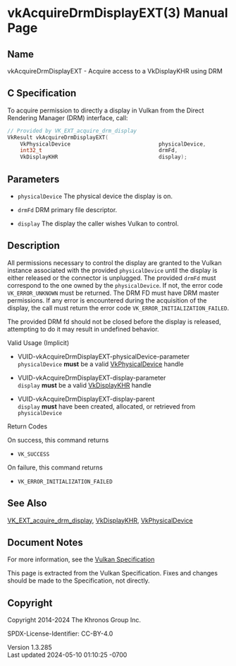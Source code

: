 # vkAcquireDrmDisplayEXT(3) Manual Page

## Name

vkAcquireDrmDisplayEXT - Acquire access to a VkDisplayKHR using DRM



## <a href="#_c_specification" class="anchor"></a>C Specification

To acquire permission to directly a display in Vulkan from the Direct
Rendering Manager (DRM) interface, call:

``` c
// Provided by VK_EXT_acquire_drm_display
VkResult vkAcquireDrmDisplayEXT(
    VkPhysicalDevice                            physicalDevice,
    int32_t                                     drmFd,
    VkDisplayKHR                                display);
```

## <a href="#_parameters" class="anchor"></a>Parameters

- `physicalDevice` The physical device the display is on.

- `drmFd` DRM primary file descriptor.

- `display` The display the caller wishes Vulkan to control.

## <a href="#_description" class="anchor"></a>Description

All permissions necessary to control the display are granted to the
Vulkan instance associated with the provided `physicalDevice` until the
display is either released or the connector is unplugged. The provided
`drmFd` must correspond to the one owned by the `physicalDevice`. If
not, the error code `VK_ERROR_UNKNOWN` must be returned. The DRM FD must
have DRM master permissions. If any error is encountered during the
acquisition of the display, the call must return the error code
`VK_ERROR_INITIALIZATION_FAILED`.

The provided DRM fd should not be closed before the display is released,
attempting to do it may result in undefined behavior.

Valid Usage (Implicit)

- <a href="#VUID-vkAcquireDrmDisplayEXT-physicalDevice-parameter"
  id="VUID-vkAcquireDrmDisplayEXT-physicalDevice-parameter"></a>
  VUID-vkAcquireDrmDisplayEXT-physicalDevice-parameter  
  `physicalDevice` **must** be a valid
  [VkPhysicalDevice](https://registry.khronos.org/vulkan/specs/1.3-extensions/man/html/VkPhysicalDevice.html) handle

- <a href="#VUID-vkAcquireDrmDisplayEXT-display-parameter"
  id="VUID-vkAcquireDrmDisplayEXT-display-parameter"></a>
  VUID-vkAcquireDrmDisplayEXT-display-parameter  
  `display` **must** be a valid [VkDisplayKHR](https://registry.khronos.org/vulkan/specs/1.3-extensions/man/html/VkDisplayKHR.html) handle

- <a href="#VUID-vkAcquireDrmDisplayEXT-display-parent"
  id="VUID-vkAcquireDrmDisplayEXT-display-parent"></a>
  VUID-vkAcquireDrmDisplayEXT-display-parent  
  `display` **must** have been created, allocated, or retrieved from
  `physicalDevice`

Return Codes

On success, this command returns  
- `VK_SUCCESS`

On failure, this command returns  
- `VK_ERROR_INITIALIZATION_FAILED`

## <a href="#_see_also" class="anchor"></a>See Also

[VK_EXT_acquire_drm_display](https://registry.khronos.org/vulkan/specs/1.3-extensions/man/html/VK_EXT_acquire_drm_display.html),
[VkDisplayKHR](https://registry.khronos.org/vulkan/specs/1.3-extensions/man/html/VkDisplayKHR.html),
[VkPhysicalDevice](https://registry.khronos.org/vulkan/specs/1.3-extensions/man/html/VkPhysicalDevice.html)

## <a href="#_document_notes" class="anchor"></a>Document Notes

For more information, see the <a
href="https://registry.khronos.org/vulkan/specs/1.3-extensions/html/vkspec.html#vkAcquireDrmDisplayEXT"
target="_blank" rel="noopener">Vulkan Specification</a>

This page is extracted from the Vulkan Specification. Fixes and changes
should be made to the Specification, not directly.

## <a href="#_copyright" class="anchor"></a>Copyright

Copyright 2014-2024 The Khronos Group Inc.

SPDX-License-Identifier: CC-BY-4.0

Version 1.3.285  
Last updated 2024-05-10 01:10:25 -0700
